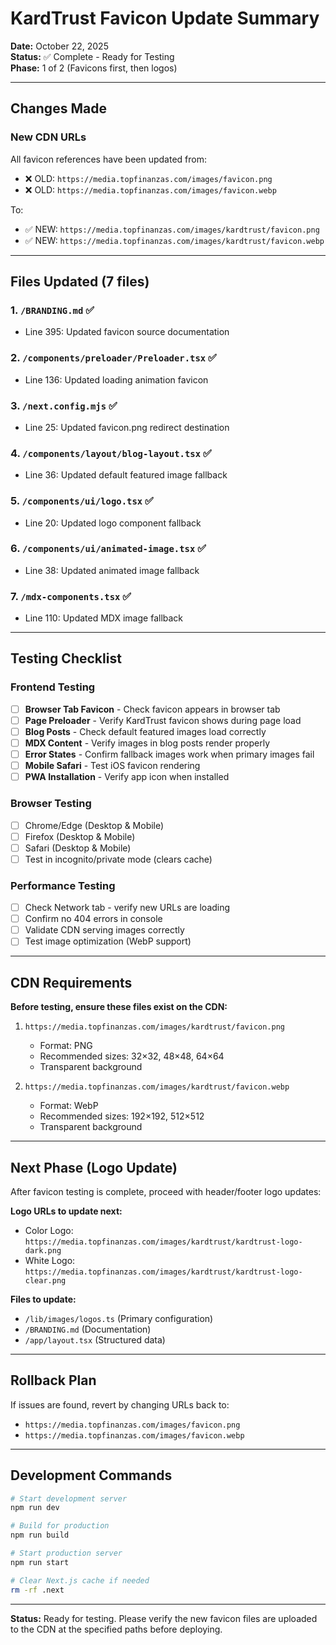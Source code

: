 # KardTrust Favicon Update Summary

**Date:** October 22, 2025  
**Status:** ✅ Complete - Ready for Testing  
**Phase:** 1 of 2 (Favicons first, then logos)

---

## Changes Made

### New CDN URLs

All favicon references have been updated from:

- ❌ OLD: `https://media.topfinanzas.com/images/favicon.png`
- ❌ OLD: `https://media.topfinanzas.com/images/favicon.webp`

To:

- ✅ NEW: `https://media.topfinanzas.com/images/kardtrust/favicon.png`
- ✅ NEW: `https://media.topfinanzas.com/images/kardtrust/favicon.webp`

---

## Files Updated (7 files)

### 1. `/BRANDING.md` ✅

- Line 395: Updated favicon source documentation

### 2. `/components/preloader/Preloader.tsx` ✅

- Line 136: Updated loading animation favicon

### 3. `/next.config.mjs` ✅

- Line 25: Updated favicon.png redirect destination

### 4. `/components/layout/blog-layout.tsx` ✅

- Line 36: Updated default featured image fallback

### 5. `/components/ui/logo.tsx` ✅

- Line 20: Updated logo component fallback

### 6. `/components/ui/animated-image.tsx` ✅

- Line 38: Updated animated image fallback

### 7. `/mdx-components.tsx` ✅

- Line 110: Updated MDX image fallback

---

## Testing Checklist

### Frontend Testing

- [ ] **Browser Tab Favicon** - Check favicon appears in browser tab
- [ ] **Page Preloader** - Verify KardTrust favicon shows during page load
- [ ] **Blog Posts** - Check default featured images load correctly
- [ ] **MDX Content** - Verify images in blog posts render properly
- [ ] **Error States** - Confirm fallback images work when primary images fail
- [ ] **Mobile Safari** - Test iOS favicon rendering
- [ ] **PWA Installation** - Verify app icon when installed

### Browser Testing

- [ ] Chrome/Edge (Desktop & Mobile)
- [ ] Firefox (Desktop & Mobile)
- [ ] Safari (Desktop & Mobile)
- [ ] Test in incognito/private mode (clears cache)

### Performance Testing

- [ ] Check Network tab - verify new URLs are loading
- [ ] Confirm no 404 errors in console
- [ ] Validate CDN serving images correctly
- [ ] Test image optimization (WebP support)

---

## CDN Requirements

**Before testing, ensure these files exist on the CDN:**

1. `https://media.topfinanzas.com/images/kardtrust/favicon.png`
   - Format: PNG
   - Recommended sizes: 32×32, 48×48, 64×64
   - Transparent background

2. `https://media.topfinanzas.com/images/kardtrust/favicon.webp`
   - Format: WebP
   - Recommended sizes: 192×192, 512×512
   - Transparent background

---

## Next Phase (Logo Update)

After favicon testing is complete, proceed with header/footer logo updates:

**Logo URLs to update next:**

- Color Logo: `https://media.topfinanzas.com/images/kardtrust/kardtrust-logo-dark.png`
- White Logo: `https://media.topfinanzas.com/images/kardtrust/kardtrust-logo-clear.png`

**Files to update:**

- `/lib/images/logos.ts` (Primary configuration)
- `/BRANDING.md` (Documentation)
- `/app/layout.tsx` (Structured data)

---

## Rollback Plan

If issues are found, revert by changing URLs back to:

- `https://media.topfinanzas.com/images/favicon.png`
- `https://media.topfinanzas.com/images/favicon.webp`

---

## Development Commands

```bash
# Start development server
npm run dev

# Build for production
npm run build

# Start production server
npm run start

# Clear Next.js cache if needed
rm -rf .next
```

---

**Status:** Ready for testing. Please verify the new favicon files are uploaded to the CDN at the specified paths before deploying.
